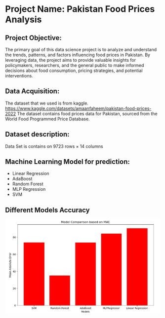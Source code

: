 # Project Name: Pakistan Food Prices Analysis

## Project Objective:
The primary goal of this data science project is to analyze and understand the trends, patterns, and factors influencing food prices in Pakistan. By leveraging data, the project aims to provide valuable insights for policymakers, researchers, and the general public to make informed decisions about food consumption, pricing strategies, and potential interventions.

## Data Acquisition:
The dataset that we used is from kaggle. 
https://www.kaggle.com/datasets/amaanfaheem/pakistan-food-prices-2022
The dataset contains food prices data for Pakistan, sourced from the World Food Programmed Price Database.

## Dataset description:
Data Set is contains on 9723 rows × 14 columns


## Machine Learning Model for prediction:
- Linear Regression
- AdaBoost
- Random Forest
- MLP Regression
- SVM

## Different Models Accuracy
![Image](https://github.com/Daudsarfraz/Pakistan-Food-Price-Analysis/blob/main/img/Accuracy.png)
